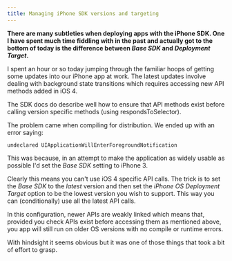 ```yaml
---
title: Managing iPhone SDK versions and targeting
---
```

**There are many subtleties when deploying apps with the iPhone SDK. One I have spent much time fiddling with in the past and actually got to the bottom of today is the difference between *Base SDK* and *Deployment Target*.**

I spent an hour or so today jumping through the familiar hoops of getting some updates into our iPhone app at work. The latest updates involve dealing with background state transitions which requires accessing new API methods added in iOS 4.

The SDK docs do describe well how to ensure that API methods exist before calling version specific methods (using respondsToSelector).

The problem came when compiling for distribution. We ended up with an error saying:

	undeclared UIApplicationWillEnterForegroundNotification
	
This was because, in an attempt to make the application as widely usable as possible I'd set the *Base SDK* setting to iPhone 3.

Clearly this means you can't use iOS 4 specific API calls. The trick is to set the *Base SDK* to the *latest* version and then set the *iPhone OS Deployment Target* option to be the lowest version you wish to support. This way you can (conditionally) use all the latest API calls. 

In this configuration, newer APIs are weakly linked which means that, provided you check APIs exist before accessing them as mentioned above, you app will still run on older OS versions with no compile or runtime errors.

With hindsight it seems obvious but it was one of those things that took a bit of effort to grasp.